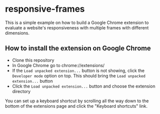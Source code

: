 responsive-frames
=================

This is a simple example on how to build a Google Chrome extension to evaluate a website's responsiveness with multiple frames with different dimensions.

How to install the extension on Google Chrome
---------------------------------------------

 * Clone this repository
 * In Google Chrome go to chrome://extensions/
 * If the `Load unpacked extension...` button is not showing, click the `Developer mode` option on top. This should bring the `Load unpacked extension...` button
 * Click the `Load unpacked extension...` button and choose the extension directory

You can set up a keyboard shortcut by scrolling all the way down to the bottom of the extensions page and click the "Keyboard shortcuts" link.
